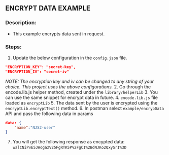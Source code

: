 ## ENCRYPT DATA EXAMPLE

### Description:
- This example encrypts data sent in request.

### Steps:
1. Update the below configuration in the ```config.json``` file.
```json
"ENCRYPTION_KEY": "secret-key",
"ENCRYPTION_IV": "secret-iv"
```
*NOTE: The encryption key and iv can be changed to any string of your choice. This project uses the above configurations.*
2. Go through the encode.lib.js helper method, created under the ```library/helperLib```
3. You can use the same snippet for encrypt data in future.
4. ```encode.lib.js``` file loaded as ```encryptLib```
5. The data sent by the user is encrypted using the ```encryptLib.encryptText()``` method.
6. In postman select ```example/encrypData``` API and pass the following data in params
```json
data: {
    "name":"NJS2-user"
}
```
7. You will get the following response as encypted data: ```walCNiPvE5JAogazV25FgRTK5P%2FgCI%2BdNJKo2QxySrI%3D```
